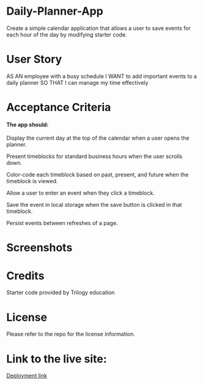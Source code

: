 # Daily-Planner-App
Create a simple calendar application that allows a user to save events for each hour of the day by modifying starter code. 

# User Story
AS AN employee with a busy schedule
I WANT to add important events to a daily planner
SO THAT I can manage my time effectively

# Acceptance Criteria
#### The app should:

Display the current day at the top of the calendar when a user opens the planner.

Present timeblocks for standard business hours when the user scrolls down.

Color-code each timeblock based on past, present, and future when the timeblock is viewed.

Allow a user to enter an event when they click a timeblock.

Save the event in local storage when the save button is clicked in that timeblock.

Persist events between refreshes of a page.

# Screenshots



# Credits
Starter code provided by Trilogy education 

# License
Please refer to the repo for the license information.

# Link to the live site:
[Deployment link](https://mystfreak.github.io/Daily-Planner-App/)

